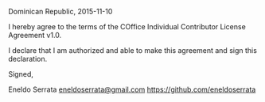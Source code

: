 Dominican Republic, 2015-11-10

I hereby agree to the terms of the COffice Individual Contributor License
Agreement v1.0.

I declare that I am authorized and able to make this agreement and sign this
declaration.

Signed,

Eneldo Serrata eneldoserrata@gmail.com https://github.com/eneldoserrata
